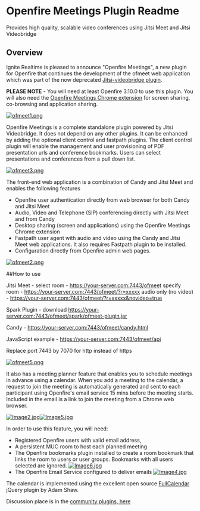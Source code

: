 # Openfire Meetings Plugin Readme
Provides high quality, scalable video conferences using Jitsi Meet and Jitsi Videobridge

## Overview
Ignite Realtime is pleased to announce "Openfire Meetings", a new plugin for Openfire that continues the development of the ofmeet web application which was part of the now deprecated [Jitsi-videobridge plugin](https://community.igniterealtime.org/community/support/jitsi_videobridge_plugin).

**PLEASE NOTE** - You will need at least Openfire 3.10.0 to use this plugin. You will also need the [Openfire Meetings Chrome extension](https://chrome.google.com/webstore/detail/openfire-meetings-chrome/fohfnhgabmicpkjcpjpjongpijcffaba?hl=en-GB) for screen sharing, co-browsing and application sharing.

[![ofmeet1.png](https://community.igniterealtime.org/servlet/JiveServlet/downloadImage/38-1730-22181/432-272/ofmeet1.png)](https://community.igniterealtime.org/servlet/JiveServlet/showImage/38-1730-22181/ofmeet1.png)

Openfire Meetings is a complete standalone plugin powered by Jitsi Videobridge. It does not depend on any other plugins. It can be enhanced by adding the optional client control and fastpath plugins. The client control plugin will enable the management and user provisioning of PDF presentation urls and conference bookmarks. Users can select presentations and conferences from a pull down list.

[![ofmeet3.png](https://community.igniterealtime.org/servlet/JiveServlet/downloadImage/38-1730-22275/428-160/ofmeet3.png)](https://community.igniterealtime.org/servlet/JiveServlet/showImage/38-1730-22275/ofmeet3.png)

The front-end web application is a combination of Candy and Jitsi Meet and enables the following features

*   Openfire user authentication directly from web browser for both Candy and Jitsi Meet
*   Audio, Video and Telephone (SIP) conferencing directly with Jitsi Meet and from Candy
*   Desktop sharing (screen and applications) using the Openfire Meetings Chrome extension
*   Fastpath user agent with audio and video using the Candy and Jitsi Meet web applications. It also requires Fastpath plugin to be installed.
*   Configuration directly from Openfire admin web pages.

[![ofmeet2.png](https://community.igniterealtime.org/servlet/JiveServlet/downloadImage/38-1730-22276/397-224/ofmeet2.png)](https://community.igniterealtime.org/servlet/JiveServlet/showImage/38-1730-22276/ofmeet2.png)

##How to use

<span>Jitsi Meet -</span> select room - https://your-server.com:7443/ofmeet
specify room - https://your-server.com:7443/ofmeet/?r=xxxxx
audio only (no video) - https://your-server.com:7443/ofmeet/?r=xxxxx&novideo=true

<span>Spark Plugin -</span> download https://your-server.com:7443/ofmeet/spark/ofmeet-plugin.jar

Candy - https://your-server.com:7443/ofmeet/candy.html

JavaScript example - https://your-server.com:7443/ofmeet/api

Replace port 7443 by 7070 for http instead of https

[![ofmeet5.png](https://community.igniterealtime.org/servlet/JiveServlet/downloadImage/38-1730-22278/ofmeet5.png)](https://community.igniterealtime.org/servlet/JiveServlet/showImage/38-1730-22278/ofmeet5.png)


It also has a meeting planner feature that enables you to schedule meetings in advance using a calendar. When you add a meeting to the calendar, a request to join the meeting is automatically generated and sent to each participant using Openfire's email service 15 mins before the meeting starts. Included in the email is a link to join the meeting from a Chrome web browser.

[![Image2.jpg](https://community.igniterealtime.org/servlet/JiveServlet/downloadImage/38-1762-66498/379-215/Image2.jpg)](https://community.igniterealtime.org/servlet/JiveServlet/showImage/38-1762-66498/Image2.jpg)[![Image5.jpg](https://community.igniterealtime.org/servlet/JiveServlet/downloadImage/38-1762-66502/212-175/Image5.jpg)](https://community.igniterealtime.org/servlet/JiveServlet/showImage/38-1762-66502/Image5.jpg)

In order to use this feature, you will need:

*   Registered Openfire users with valid email address,
*   A persistent MUC room to host each planned meeting
*   The Openfire bookmarks plugin installed to create a room bookmark that links the room to users or user groups. Bookmarks with all users selected are ignored.
    [![Image6.jpg](https://community.igniterealtime.org/servlet/JiveServlet/downloadImage/38-1762-66501/375-210/Image6.jpg)](https://community.igniterealtime.org/servlet/JiveServlet/showImage/38-1762-66501/Image6.jpg)
*   The Openfire Email Service configured to deliver emails
    [![Image4.jpg](https://community.igniterealtime.org/servlet/JiveServlet/downloadImage/38-1762-66500/Image4.jpg)](https://community.igniterealtime.org/servlet/JiveServlet/showImage/38-1762-66500/Image4.jpg)

The calendar is implemented using the excellent open source [FullCalendar](http://fullcalendar.io/) jQuery plugin by Adam Shaw.


Discussion place is in the [community plugins, here](https://community.igniterealtime.org/community/plugins/commplugins/openfire-meetings/activity)